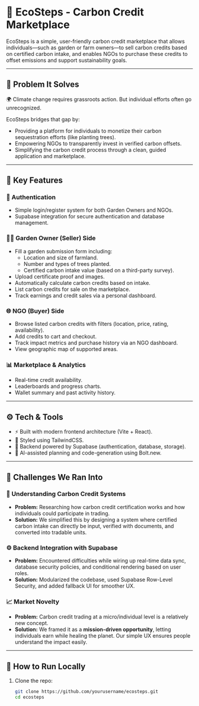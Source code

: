 # 🌱 EcoSteps - Carbon Credit Marketplace

EcoSteps is a simple, user-friendly carbon credit marketplace that allows individuals—such as garden or farm owners—to sell carbon credits based on certified carbon intake, and enables NGOs to purchase these credits to offset emissions and support sustainability goals.

---

## 📌 Problem It Solves

🌍 Climate change requires grassroots action. But individual efforts often go unrecognized.

EcoSteps bridges that gap by:
- Providing a platform for individuals to monetize their carbon sequestration efforts (like planting trees).
- Empowering NGOs to transparently invest in verified carbon offsets.
- Simplifying the carbon credit process through a clean, guided application and marketplace.

---

## 🎯 Key Features

### 🔐 Authentication
- Simple login/register system for both Garden Owners and NGOs.
- Supabase integration for secure authentication and database management.

### 🧑‍🌾 Garden Owner (Seller) Side
- Fill a garden submission form including:
  - Location and size of farmland.
  - Number and types of trees planted.
  - Certified carbon intake value (based on a third-party survey).
- Upload certificate proof and images.
- Automatically calculate carbon credits based on intake.
- List carbon credits for sale on the marketplace.
- Track earnings and credit sales via a personal dashboard.

### 🌐 NGO (Buyer) Side
- Browse listed carbon credits with filters (location, price, rating, availability).
- Add credits to cart and checkout.
- Track impact metrics and purchase history via an NGO dashboard.
- View geographic map of supported areas.

### 📊 Marketplace & Analytics
- Real-time credit availability.
- Leaderboards and progress charts.
- Wallet summary and past activity history.

---

## ⚙️ Tech & Tools

- ⚡ Built with modern frontend architecture (Vite + React).
- 🎨 Styled using TailwindCSS.
- 🔗 Backend powered by Supabase (authentication, database, storage).
- 🧠 AI-assisted planning and code-generation using Bolt.new.

---

## 🚧 Challenges We Ran Into

### 🌿 Understanding Carbon Credit Systems
- **Problem:** Researching how carbon credit certification works and how individuals could participate in trading.
- **Solution:** We simplified this by designing a system where certified carbon intake can directly be input, verified with documents, and converted into tradable units.

### ⚙️ Backend Integration with Supabase
- **Problem:** Encountered difficulties while wiring up real-time data sync, database security policies, and conditional rendering based on user roles.
- **Solution:** Modularized the codebase, used Supabase Row-Level Security, and added fallback UI for smoother UX.

### 📈 Market Novelty
- **Problem:** Carbon credit trading at a micro/individual level is a relatively new concept.
- **Solution:** We framed it as a **mission-driven opportunity**, letting individuals earn while healing the planet. Our simple UX ensures people understand the impact easily.

---

## 🚀 How to Run Locally

1. Clone the repo:
   ```bash
   git clone https://github.com/yourusername/ecosteps.git
   cd ecosteps
